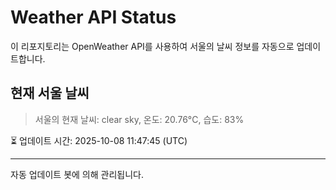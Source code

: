 
# Weather API Status

이 리포지토리는 OpenWeather API를 사용하여 서울의 날씨 정보를 자동으로 업데이트합니다.

## 현재 서울 날씨
> 서울의 현재 날씨: clear sky, 온도: 20.76°C, 습도: 83%

⏳ 업데이트 시간: 2025-10-08 11:47:45 (UTC)

---
자동 업데이트 봇에 의해 관리됩니다.
